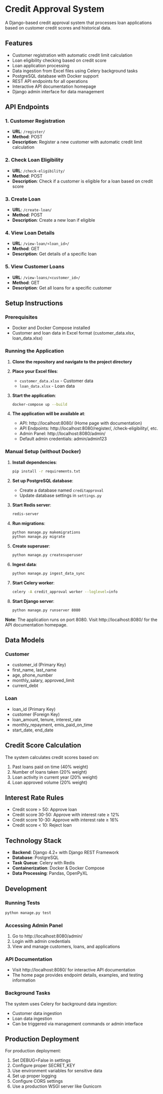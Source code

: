 # Credit Approval System

A Django-based credit approval system that processes loan applications based on customer credit scores and historical data.

## Features

- Customer registration with automatic credit limit calculation
- Loan eligibility checking based on credit score
- Loan application processing
- Data ingestion from Excel files using Celery background tasks
- PostgreSQL database with Docker support
- REST API endpoints for all operations
- Interactive API documentation homepage
- Django admin interface for data management

## API Endpoints

### 1. Customer Registration
- **URL**: `/register/`
- **Method**: POST
- **Description**: Register a new customer with automatic credit limit calculation

### 2. Check Loan Eligibility
- **URL**: `/check-eligibility/`
- **Method**: POST
- **Description**: Check if a customer is eligible for a loan based on credit score

### 3. Create Loan
- **URL**: `/create-loan/`
- **Method**: POST
- **Description**: Create a new loan if eligible

### 4. View Loan Details
- **URL**: `/view-loan/<loan_id>/`
- **Method**: GET
- **Description**: Get details of a specific loan

### 5. View Customer Loans
- **URL**: `/view-loans/<customer_id>/`
- **Method**: GET
- **Description**: Get all loans for a specific customer

## Setup Instructions

### Prerequisites
- Docker and Docker Compose installed
- Customer and loan data in Excel format (customer_data.xlsx, loan_data.xlsx)

### Running the Application

1. **Clone the repository and navigate to the project directory**

2. **Place your Excel files**:
   - `customer_data.xlsx` - Customer data
   - `loan_data.xlsx` - Loan data

3. **Start the application**:
   ```bash
   docker-compose up --build
   ```

4. **The application will be available at**:
   - API: http://localhost:8080/ (Home page with documentation)
   - API Endpoints: http://localhost:8080/register/, /check-eligibility/, etc.
   - Admin Panel: http://localhost:8080/admin/
   - Default admin credentials: admin/admin123

### Manual Setup (without Docker)

1. **Install dependencies**:
   ```bash
   pip install -r requirements.txt
   ```

2. **Set up PostgreSQL database**:
   - Create a database named `creditapproval`
   - Update database settings in `settings.py`

3. **Start Redis server**:
   ```bash
   redis-server
   ```

4. **Run migrations**:
   ```bash
   python manage.py makemigrations
   python manage.py migrate
   ```

5. **Create superuser**:
   ```bash
   python manage.py createsuperuser
   ```

6. **Ingest data**:
   ```bash
   python manage.py ingest_data_sync
   ```

7. **Start Celery worker**:
   ```bash
   celery -A credit_approval worker --loglevel=info
   ```

8. **Start Django server**:
   ```bash
   python manage.py runserver 8080
   ```

**Note**: The application runs on port 8080. Visit http://localhost:8080/ for the API documentation homepage.

## Data Models

### Customer
- customer_id (Primary Key)
- first_name, last_name
- age, phone_number
- monthly_salary, approved_limit
- current_debt

### Loan
- loan_id (Primary Key)
- customer (Foreign Key)
- loan_amount, tenure, interest_rate
- monthly_repayment, emis_paid_on_time
- start_date, end_date

## Credit Score Calculation

The system calculates credit scores based on:
1. Past loans paid on time (40% weight)
2. Number of loans taken (20% weight)
3. Loan activity in current year (20% weight)
4. Loan approved volume (20% weight)

## Interest Rate Rules

- Credit score > 50: Approve loan
- Credit score 30-50: Approve with interest rate ≥ 12%
- Credit score 10-30: Approve with interest rate ≥ 16%
- Credit score < 10: Reject loan

## Technology Stack

- **Backend**: Django 4.2+ with Django REST Framework
- **Database**: PostgreSQL
- **Task Queue**: Celery with Redis
- **Containerization**: Docker & Docker Compose
- **Data Processing**: Pandas, OpenPyXL

## Development

### Running Tests
```bash
python manage.py test
```

### Accessing Admin Panel
1. Go to http://localhost:8080/admin/
2. Login with admin credentials
3. View and manage customers, loans, and applications

### API Documentation
- Visit http://localhost:8080/ for interactive API documentation
- The home page provides endpoint details, examples, and testing information

### Background Tasks
The system uses Celery for background data ingestion:
- Customer data ingestion
- Loan data ingestion
- Can be triggered via management commands or admin interface

## Production Deployment

For production deployment:
1. Set DEBUG=False in settings
2. Configure proper SECRET_KEY
3. Use environment variables for sensitive data
4. Set up proper logging
5. Configure CORS settings
6. Use a production WSGI server like Gunicorn
